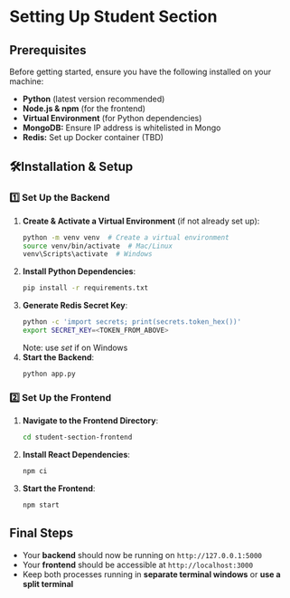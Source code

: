 # Setting Up Student Section

## Prerequisites
Before getting started, ensure you have the following installed on your machine:
- **Python** (latest version recommended)
- **Node.js & npm** (for the frontend)
- **Virtual Environment** (for Python dependencies)
- **MongoDB:** Ensure IP address is whitelisted in Mongo
- **Redis:** Set up Docker container (TBD)
## 🛠Installation & Setup
### 1️⃣ Set Up the Backend
1. **Create & Activate a Virtual Environment** (if not already set up):
   ```sh
   python -m venv venv  # Create a virtual environment
   source venv/bin/activate  # Mac/Linux
   venv\Scripts\activate  # Windows
   ```
2. **Install Python Dependencies**:
   ```sh
   pip install -r requirements.txt
   ```
3. **Generate Redis Secret Key**:
   ```sh
   python -c 'import secrets; print(secrets.token_hex())'
   export SECRET_KEY=<TOKEN_FROM_ABOVE>
   ```
   Note: use _set_ if on Windows
4. **Start the Backend**:
   ```sh
   python app.py
   ```

### 2️⃣ Set Up the Frontend
1. **Navigate to the Frontend Directory**:
   ```sh
   cd student-section-frontend
   ```
2. **Install React Dependencies**:
   ```sh
   npm ci
   ```
3. **Start the Frontend**:
   ```sh
   npm start
   ```

## Final Steps
- Your **backend** should now be running on `http://127.0.0.1:5000`
- Your **frontend** should be accessible at `http://localhost:3000`
- Keep both processes running in **separate terminal windows** or **use a split terminal**
